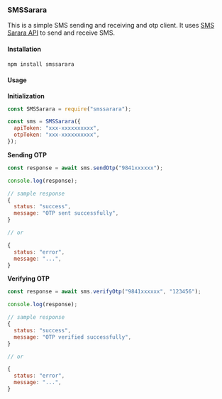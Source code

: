 ### SMSSarara

This is a simple SMS sending and receiving and otp client. It uses [SMS Sarara API](https://smssarara.com) to send and receive SMS.

#### Installation

```bash
npm install smssarara
```

#### Usage

**Initialization**

```javascript
const SMSSarara = require("smssarara");

const sms = SMSSarara({
  apiToken: "xxx-xxxxxxxxxx",
  otpToken: "xxx-xxxxxxxxxx",
});
```

**Sending OTP**

```javascript
const response = await sms.sendOtp("9841xxxxxx");

console.log(response);

// sample response
{
  status: "success",
  message: "OTP sent successfully",
}

// or

{
  status: "error",
  message: "...",
}

```

**Verifying OTP**

```javascript
const response = await sms.verifyOtp("9841xxxxxx", "123456");

console.log(response);

// sample response
{
  status: "success",
  message: "OTP verified successfully",
}

// or

{
  status: "error",
  message: "...",
}

```
